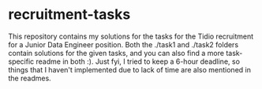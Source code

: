 # recruitment-tasks

This repository contains my solutions for the tasks for the Tidio recruitment for a Junior Data Engineer position. Both the ./task1 and ./task2 folders contain solutions for the given tasks, and you can also find a more task-specific readme in both :). Just fyi, I tried to keep a 6-hour deadline, so things that I haven't implemented due to lack of time are also mentioned in the readmes.